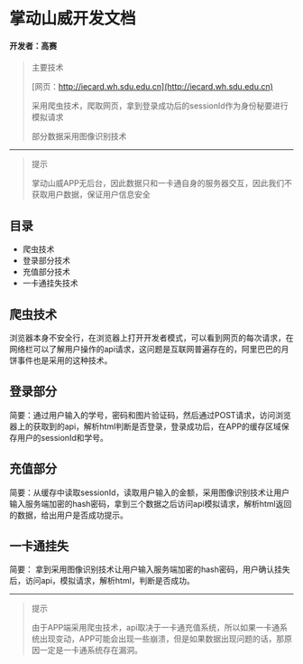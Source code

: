 # 掌动山威开发文档
#### 开发者：高赛

> 主要技术
> 
> [网页：http://iecard.wh.sdu.edu.cn](http://iecard.wh.sdu.edu.cn)
> 
> 采用爬虫技术，爬取网页，拿到登录成功后的sessionId作为身份秘要进行模拟请求
> 
> 部分数据采用图像识别技术
> 


*******

> 提示
> 
> 掌动山威APP无后台，因此数据只和一卡通自身的服务器交互，因此我们不获取用户数据，保证用户信息安全

## 目录

- 爬虫技术
- 登录部分技术
- 充值部分技术
- 一卡通挂失技术

## 爬虫技术
浏览器本身不安全行，在浏览器上打开开发者模式，可以看到网页的每次请求，在网络栏可以了解用户操作的api请求，这问题是互联网普遍存在的，阿里巴巴的月饼事件也是采用的这种技术。

## 登录部分

简要：通过用户输入的学号，密码和图片验证码，然后通过POST请求，访问浏览器上的获取到的api，解析html判断是否登录，登录成功后，在APP的缓存区域保存用户的sessionId和学号。

## 充值部分

简要：从缓存中读取sessionId，读取用户输入的金额，采用图像识别技术让用户输入服务端加密的hash密码，拿到三个数据之后访问api模拟请求，解析html返回的数据，给出用户是否成功提示。

## 一卡通挂失

简要： 拿到采用图像识别技术让用户输入服务端加密的hash密码，用户确认挂失后，访问api，模拟请求，解析html，判断是否成功。

****

> 提示
> 
> 由于APP端采用爬虫技术，api取决于一卡通充值系统，所以如果一卡通系统出现变动，APP可能会出现一些崩溃，但是如果数据出现问题的话，那原因一定是一卡通系统存在漏洞。